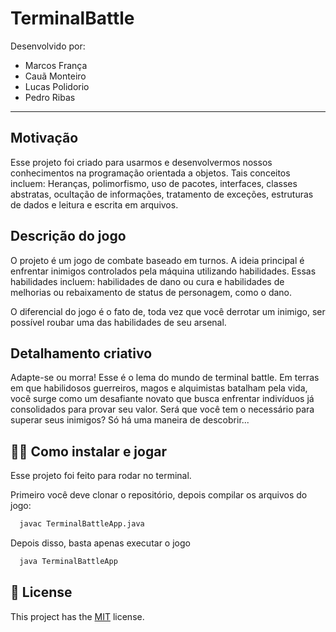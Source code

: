 # TerminalBattle
Desenvolvido por:
- Marcos França
- Cauã Monteiro
- Lucas Polidorio
- Pedro Ribas
---
## Motivação
Esse projeto foi criado para usarmos e desenvolvermos nossos conhecimentos na programação orientada a objetos. Tais conceitos incluem: Heranças, polimorfismo, uso de pacotes, interfaces, classes abstratas, ocultação de informações, tratamento de exceções, estruturas de dados e leitura e escrita em arquivos.

## Descrição do jogo
O projeto é um jogo de combate baseado em turnos. A ideia principal é enfrentar inimigos controlados pela máquina utilizando habilidades. Essas habilidades incluem: habilidades de dano ou cura e habilidades de melhorias ou rebaixamento de status de personagem, como o dano.

O diferencial do jogo é o fato de, toda vez que você derrotar um inimigo, ser possível roubar uma das habilidades de seu arsenal.

## Detalhamento criativo

Adapte-se ou morra! Esse é o lema do mundo de terminal battle. Em terras em que habilidosos guerreiros, magos e alquimistas batalham pela vida, você surge como um desafiante novato que busca enfrentar indivíduos já consolidados para provar seu valor. Será que você tem o necessário para superar seus inimigos? Só há uma maneira de descobrir...
## 👨‍💻 Como instalar e jogar

Esse projeto foi feito para rodar no terminal.

Primeiro você deve clonar o repositório, depois compilar os arquivos do jogo:

```bash
  javac TerminalBattleApp.java
```
Depois disso, basta apenas executar o jogo

```bash
  java TerminalBattleApp
```
## 📝 License
This project has the [MIT](https://choosealicense.com/licenses/mit/) license.
